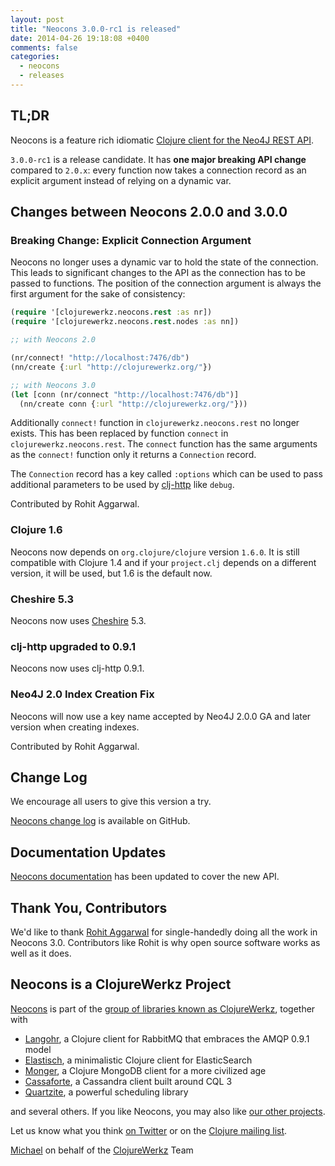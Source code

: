```yaml
---
layout: post
title: "Neocons 3.0.0-rc1 is released"
date: 2014-04-26 19:18:08 +0400
comments: false
categories:
  - neocons
  - releases
---
```


## TL;DR

Neocons is a feature rich idiomatic [Clojure client for the Neo4J REST API](http://clojureneo4j.info).

`3.0.0-rc1` is a release candidate.  It has **one major breaking API change**
compared to `2.0.x`: every function now takes a connection record as
an explicit argument instead of relying on a dynamic var.


## Changes between Neocons 2.0.0 and 3.0.0

### Breaking Change: Explicit Connection Argument

Neocons no longer uses a dynamic var to hold the state of the connection.
This leads to significant changes to the API as the connection has to be
passed to functions. The position of the connection argument is always the
first argument for the sake of consistency:

``` clojure
(require '[clojurewerkz.neocons.rest :as nr])
(require '[clojurewerkz.neocons.rest.nodes :as nn])

;; with Neocons 2.0

(nr/connect! "http://localhost:7476/db")
(nn/create {:url "http://clojurewerkz.org/"})

;; with Neocons 3.0
(let [conn (nr/connect "http://localhost:7476/db")]
  (nn/create conn {:url "http://clojurewerkz.org/"}))
```

Additionally `connect!` function in `clojurewerkz.neocons.rest` no longer
exists. This has been replaced by function `connect` in `clojurewerkz.neocons.rest`.
The `connect` function has the same arguments as the `connect!` function
only it returns a `Connection` record.

The `Connection` record has a key called `:options` which can be used to pass
additional parameters to be used by [clj-http](https://github.com/dakrone/clj-http)
like `debug`.

Contributed by Rohit Aggarwal.


### Clojure 1.6

Neocons now depends on `org.clojure/clojure` version `1.6.0`. It is
still compatible with Clojure 1.4 and if your `project.clj` depends on
a different version, it will be used, but 1.6 is the default now.

### Cheshire 5.3

Neocons now uses [Cheshire](https://github.com/dakrone/cheshire) 5.3.

### clj-http upgraded to 0.9.1

Neocons now uses clj-http 0.9.1.

### Neo4J 2.0 Index Creation Fix

Neocons will now use a key name accepted by Neo4J 2.0.0 GA
and later version when creating indexes.

Contributed by Rohit Aggarwal.


## Change Log

We encourage all users to give this version a try.

[Neocons change
log](https://github.com/michaelklishin/neocons/blob/master/ChangeLog.md)
is available on GitHub.


## Documentation Updates

[Neocons documentation](http://clojureneo4j.info) has been updated to cover the new API.


## Thank You, Contributors

We'd like to thank [Rohit Aggarwal](https://github.com/ducky427) for
single-handedly doing all the work in Neocons 3.0. Contributors
like Rohit is why open source software works as well as it does.


## Neocons is a ClojureWerkz Project

[Neocons](http://clojureneo4j.info) is part of the [group of libraries
known as ClojureWerkz](http://clojurewerkz.org), together with

 * [Langohr](http://clojurerabbitmq.info), a Clojure client for RabbitMQ that embraces the AMQP 0.9.1 model
 * [Elastisch](http://clojureelasticsearch.info), a minimalistic Clojure client for ElasticSearch
 * [Monger](http://clojuremongodb.info), a Clojure MongoDB client for a more civilized age
 * [Cassaforte](http://clojurecassandra.info), a Cassandra client built around CQL 3
 * [Quartzite](http://clojurequartz.info), a powerful scheduling library

and several others. If you like Neocons, you may also like [our other
projects](http://clojurewerkz.org).

Let us know what you think [on
Twitter](http://twitter.com/clojurewerkz) or on the [Clojure mailing
list](https://groups.google.com/group/clojure).


[Michael](http://twitter.com/michaelklishin) on behalf of the
[ClojureWerkz](http://clojurewerkz.org) Team
